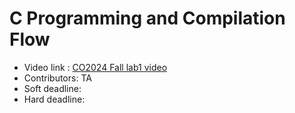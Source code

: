 # C Programming and Compilation Flow

- Video link : [CO2024 Fall lab1 video]()
- Contributors: TA  
- Soft deadline: 
- Hard deadline: